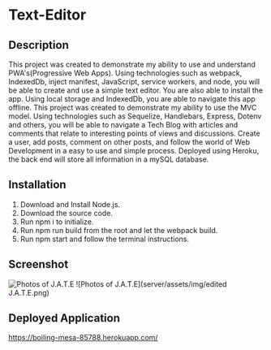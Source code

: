 # Text-Editor

## Description
This project was created to demonstrate my ability to use and understand PWA's(Progressive Web Apps). Using technologies such as webpack, IndexedDb, inject manifest, JavaScript, service workers, and node, you will be able to create and use a simple text editor. You are also able to install the app. Using local storage and IndexedDb, you are able to navigate this app offline. 
This project was created to demonstrate my ability to use the MVC model. Using technologies such as Sequelize, Handlebars, Express, Dotenv and others, you will be able to navigate a Tech Blog with articles and comments that relate to interesting points of views and discussions. Create a user, add posts, comment on other posts, and follow the world of Web Development in a easy to use and simple process. Deployed using Heroku, the back end will store all information in a mySQL database. 

## Installation
1. Download and Install Node.js. 
2. Download the source code.
3. Run npm i to initialize.
4. Run npm run build from the root and let the webpack build.
5. Run npm start and follow the terminal instructions.

## Screenshot
![Photos of J.A.T.E](server/assets/img/J.A.T.E.png)
![Photos of J.A.T.E](server/assets/img/edited J.A.T.E.png)

## Deployed Application
https://boiling-mesa-85788.herokuapp.com/
